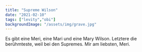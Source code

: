 ```yaml
---
title: "Supreme Wilson"
date: "2021-02-10"
tags: ["levity","obi"]
backgroundImage: "/assets/img/grave.jpg"
---
```

Es gibt eine Meri, eine Mari und eine Mary Wilson. Letztere die berühmteste, weil bei den Supremes. Mir am liebsten, Meri.